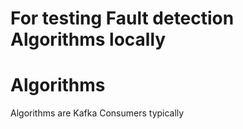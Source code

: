 # For testing Fault detection Algorithms locally


# Algorithms

Algorithms are Kafka Consumers typically